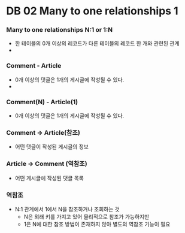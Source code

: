 # DB 02 Many to one relationships 1

### Many to one relationships N:1 or 1:N
- 한 테이블의 0개 이상의 레코드가 다른 테이블의 레코드 한 개와 관련된 관계
- 
### Comment - Article
- 0개 이상의 댓글은 1개의 게시글에 작성될 수 있다.
- 
### Comment(N) - Article(1)
- 0개 이상의 댓글은 1개의 게시글에 작성될 수 있다.


### Comment -> Article(참조)
- 어떤 댓글이 작성된 게시글의 정보

### Article -> Comment (역참조)
- 어떤 게시글에 작성된 댓글 목록

### 역참조
- N:1 관계에서 1에서 N을 참조하거나 조회하는 것
  - N은 외래 키를 가지고 있어 물리적으로 참조가 가능하지만
  - 1은 N에 대한 참조 방법이 존재하지 않아 별도의 역참조 기능이 필요